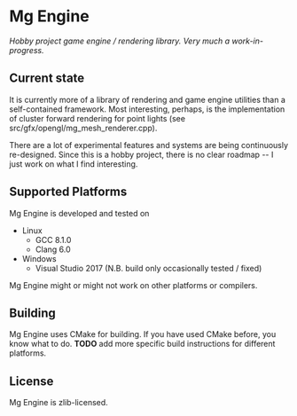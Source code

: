 # Mg Engine
_Hobby project game engine / rendering library. Very much a work-in-progress._

## Current state
It is currently more of a library of rendering and game engine utilities than a self-contained
framework. Most interesting, perhaps, is the implementation of cluster forward rendering for point
lights (see src/gfx/opengl/mg\_mesh\_renderer.cpp).

There are a lot of experimental features and systems are being continuously re-designed.
Since this is a hobby project, there is no clear roadmap -- I just work on what I find interesting.

## Supported Platforms
Mg Engine is developed and tested on

* Linux
	* GCC 8.1.0
	* Clang 6.0
* Windows
	* Visual Studio 2017 (N.B. build only occasionally tested / fixed)

Mg Engine might or might not work on other platforms or compilers.

## Building
Mg Engine uses CMake for building.
If you have used CMake before, you know what to do.
**TODO** add more specific build instructions for different platforms.

## License
Mg Engine is zlib-licensed.

